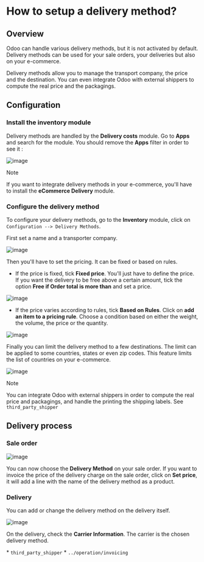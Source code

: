 # How to setup a delivery method?

## Overview

Odoo can handle various delivery methods, but it is not activated by
default. Delivery methods can be used for your sale orders, your
deliveries but also on your e-commerce.

Delivery methods allow you to manage the transport company, the price
and the destination. You can even integrate Odoo with external shippers
to compute the real price and the packagings.

## Configuration

### Install the inventory module

Delivery methods are handled by the **Delivery costs** module. Go to
**Apps** and search for the module. You should remove the **Apps**
filter in order to see it :

![image](delivery_method/setup05.png)

<div class="note">

<div class="title">

Note

</div>

If you want to integrate delivery methods in your e-commerce, you'll
have to install the **eCommerce Delivery** module.

</div>

### Configure the delivery method

To configure your delivery methods, go to the **Inventory** module,
click on `Configuration --> Delivery Methods`.

First set a name and a transporter company.

![image](delivery_method/setup03.png)

Then you'll have to set the pricing. It can be fixed or based on rules.

  - If the price is fixed, tick **Fixed price**. You'll just have to
    define the price. If you want the delivery to be free above a
    certain amount, tick the option **Free if Order total is more than**
    and set a price.

![image](delivery_method/setup06.png)

  - If the price varies according to rules, tick **Based on Rules**.
    Click on **add an item to a pricing rule**. Choose a condition based
    on either the weight, the volume, the price or the quantity.

![image](delivery_method/setup04.png)

Finally you can limit the delivery method to a few destinations. The
limit can be applied to some countries, states or even zip codes. This
feature limits the list of countries on your e-commerce.

![image](delivery_method/setup02.png)

<div class="note">

<div class="title">

Note

</div>

You can integrate Odoo with external shippers in order to compute the
real price and packagings, and handle the printing the shipping labels.
See `third_party_shipper`

</div>

## Delivery process

### Sale order

![image](delivery_method/setup07.png)

You can now choose the **Delivery Method** on your sale order. If you
want to invoice the price of the delivery charge on the sale order,
click on **Set price**, it will add a line with the name of the delivery
method as a product.

### Delivery

You can add or change the delivery method on the delivery itself.

![image](delivery_method/setup01.png)

On the delivery, check the **Carrier Information**. The carrier is the
chosen delivery method.

<div class="seealso">

\* `third_party_shipper` \* `../operation/invoicing`

</div>
